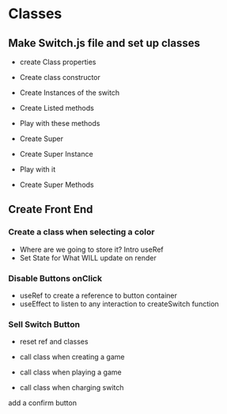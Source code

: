 # Classes

## Make Switch.js file and set up classes

- create Class properties
- Create class constructor
- Create Instances of the switch

- Create Listed methods
- Play with these methods

- Create Super
- Create Super Instance
- Play with it
- Create Super Methods
  
## Create Front End

### Create a class when selecting a color

- Where are we going to store it? Intro useRef
- Set State for What WILL update on render
  
### Disable Buttons onClick

- useRef to create a reference to button container
- useEffect to listen to any interaction to createSwitch function

### Sell Switch Button

- reset ref and classes

- call class when creating a game
- call class when playing a game
- call class when charging switch

add a confirm button